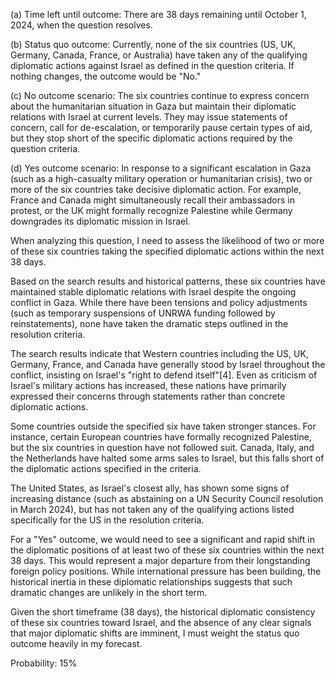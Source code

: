 (a) Time left until outcome: There are 38 days remaining until October 1, 2024, when the question resolves.

(b) Status quo outcome: Currently, none of the six countries (US, UK, Germany, Canada, France, or Australia) have taken any of the qualifying diplomatic actions against Israel as defined in the question criteria. If nothing changes, the outcome would be "No."

(c) No outcome scenario: The six countries continue to express concern about the humanitarian situation in Gaza but maintain their diplomatic relations with Israel at current levels. They may issue statements of concern, call for de-escalation, or temporarily pause certain types of aid, but they stop short of the specific diplomatic actions required by the question criteria.

(d) Yes outcome scenario: In response to a significant escalation in Gaza (such as a high-casualty military operation or humanitarian crisis), two or more of the six countries take decisive diplomatic action. For example, France and Canada might simultaneously recall their ambassadors in protest, or the UK might formally recognize Palestine while Germany downgrades its diplomatic mission in Israel.

When analyzing this question, I need to assess the likelihood of two or more of these six countries taking the specified diplomatic actions within the next 38 days.

Based on the search results and historical patterns, these six countries have maintained stable diplomatic relations with Israel despite the ongoing conflict in Gaza. While there have been tensions and policy adjustments (such as temporary suspensions of UNRWA funding followed by reinstatements), none have taken the dramatic steps outlined in the resolution criteria.

The search results indicate that Western countries including the US, UK, Germany, France, and Canada have generally stood by Israel throughout the conflict, insisting on Israel's "right to defend itself"[4]. Even as criticism of Israel's military actions has increased, these nations have primarily expressed their concerns through statements rather than concrete diplomatic actions.

Some countries outside the specified six have taken stronger stances. For instance, certain European countries have formally recognized Palestine, but the six countries in question have not followed suit. Canada, Italy, and the Netherlands have halted some arms sales to Israel, but this falls short of the diplomatic actions specified in the criteria.

The United States, as Israel's closest ally, has shown some signs of increasing distance (such as abstaining on a UN Security Council resolution in March 2024), but has not taken any of the qualifying actions listed specifically for the US in the resolution criteria.

For a "Yes" outcome, we would need to see a significant and rapid shift in the diplomatic positions of at least two of these six countries within the next 38 days. This would represent a major departure from their longstanding foreign policy positions. While international pressure has been building, the historical inertia in these diplomatic relationships suggests that such dramatic changes are unlikely in the short term.

Given the short timeframe (38 days), the historical diplomatic consistency of these six countries toward Israel, and the absence of any clear signals that major diplomatic shifts are imminent, I must weight the status quo outcome heavily in my forecast.

Probability: 15%